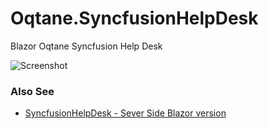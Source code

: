 # Oqtane.SyncfusionHelpDesk
Blazor Oqtane Syncfusion Help Desk

![Screenshot](https://user-images.githubusercontent.com/1857799/110254717-1f53f900-7f45-11eb-86cb-ae13d833f29c.png)


### Also See
* [SyncfusionHelpDesk - Sever Side Blazor version](https://github.com/ADefWebserver/SyncfusionHelpDesk)
